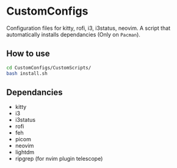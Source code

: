 # CustomConfigs

<p>Configuration files for kitty, rofi, i3, i3status, neovim.
A script that automatically installs dependancies (Only on <code>Pacman</code>).</p>

## How to use

```bash
cd CustomConfigs/CustomScripts/
bash install.sh
```

## Dependancies
<ul>
  <li>kitty</li>
  <li>i3</li>
  <li>i3status</li>
  <li>rofi</li>
  <li>feh</li>
  <li>picom</li>
  <li>neovim</li>
  <li>lightdm</li>
  <li>ripgrep (for nvim plugin telescope)</li>
</ul>

